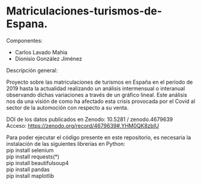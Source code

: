 # Matriculaciones-turismos-de-Espana.

Componentes: 

- Carlos Lavado Mahia
- Dionisio González Jiménez

Descripción general:

Proyecto sobre las matriculaciones de turismos en España en el período de 2019 hasta la actualidad realizando un análisis intermensual o interanual
observando dichas variaciones a través de un gráfico lineal. Este análisis nos da una visión de como ha afectado esta crisis provocada por el Covid 
al sector de la automoción con respecto a su venta.

DOI de los datos publicados en Zenodo: 10.5281 / zenodo.4679639 <br />
Acceso: https://zenodo.org/record/4679639#.YHM0QK8zbIU <br />

Para poder ejecutar el código presente en este repositorio, es necesaria la instalación de las siguientes librerías en Python: <br />
pip install selenium <br />
pip install requests(*) <br />
pip install beautifulsoup4 <br />
pip install pandas <br />
pip install maplotlib <br />


